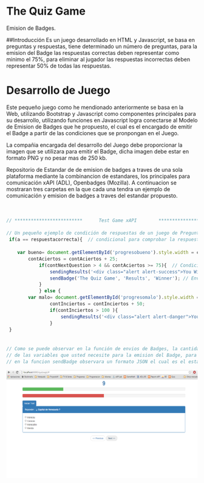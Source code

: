 # The Quiz Game
Emision de Badges.

##Introducción
Es un juego desarrollado en HTML y Javascript, se basa en preguntas y respuestas, tiene determinado un número de preguntas, para la emision del Badge las respuestas correctas deben representar como minimo el 75%, para eliminar al jugador las respuestas incorrectas deben representar 50% de todas las respuestas.


# Desarrollo de Juego
Este pequeño juego como he mendionado anteriormente se basa en la Web, utilizando Bootstrap y Javascript como componentes principales para su desarrollo, utilizando funciones en Javascript logra conectarse al Modelo de Emision de Badges que he propuesto, el cual es el encargado de emitir el Badge a partir de las condiciones que se pronpongan en el Juego.

La compañia encargada del desarrollo del Juego debe proporcionar la imagen que se utilizara para emitir el Badge, dicha imagen debe estar en formato PNG y no pesar mas de 250 kb.




Repositorio de Estandar de de emision de badges a traves de una sola plataforma mediante la combinancion de estandares, los principales para comunicación xAPI (ADL), Openbadges (Mozilla). A continuacion se mostraran tres carpetas en la que cada una tendra un ejemplo de comunicación y emision de badges a traves del estandar propuesto.


```javascript


// *************************      Test Game xAPI        ************************* //

// Un pequeño ejemplo de condición de respuestas de un juego de Preguntas y Respuestas en HTML 
 if(a == respuestacorrecta){  // condicional para comprobar la respuesta
		        
	var bueno= document.getElementById('progresobueno').style.width = contAciertos+"%"; // barra de progreso de respuestas correctas
		contAciertos = contAciertos + 25;
			if(contNextQuestion > 4 && contAciertos >= 75){  // Condiciones superadas para emision de badge
				sendingResults('<div class="alert alert-success">You Win</div>'); // Declarando Ganador
				sendBadge('The Quiz Game', 'Results', 'Winner'); // Envio de badge al servidor LRS
			}
	        } else {
        var malo= document.getElementById('progresomalo').style.width = contInciertos+"%"; // barra de progreso de respuestas incorrectas
        		contInciertos = contInciertos + 50;
        		if(contInciertos > 100 ){
        			sendingResults('<div class="alert alert-danger">You Lose</div>'); // Declarando Perdedor
        		}
 }


// Como se puede observar en la función de envios de Badges, la cantidad de variables a enviar va a depender 
// de las variables que usted necesite para la emision del Badge, para una mejor descripcion por favor verificar el archivo functionXAPI.js
// en la funcion sendBadge observara un formato JSON el cual es el establecido para la emision del Badge. 

```

![GitHub Logo](Imagen2.png)
